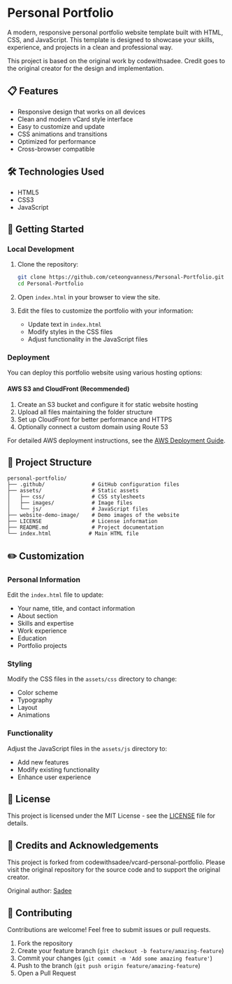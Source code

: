# Personal Portfolio

A modern, responsive personal portfolio website template built with HTML, CSS, and JavaScript. This template is designed to showcase your skills, experience, and projects in a clean and professional way.

This project is based on the original work by codewithsadee. Credit goes to the original creator for the design and implementation.

## 📋 Features

- Responsive design that works on all devices
- Clean and modern vCard style interface
- Easy to customize and update
- CSS animations and transitions
- Optimized for performance
- Cross-browser compatible

## 🛠️ Technologies Used

- HTML5
- CSS3
- JavaScript

## 🚀 Getting Started

### Local Development

1. Clone the repository:
   ```bash
   git clone https://github.com/ceteongvanness/Personal-Portfolio.git
   cd Personal-Portfolio
   ```

2. Open `index.html` in your browser to view the site.

3. Edit the files to customize the portfolio with your information:
   - Update text in `index.html`
   - Modify styles in the CSS files
   - Adjust functionality in the JavaScript files

### Deployment

You can deploy this portfolio website using various hosting options:

#### AWS S3 and CloudFront (Recommended)
1. Create an S3 bucket and configure it for static website hosting
2. Upload all files maintaining the folder structure
3. Set up CloudFront for better performance and HTTPS
4. Optionally connect a custom domain using Route 53

For detailed AWS deployment instructions, see the [AWS Deployment Guide](AWS-DEPLOYMENT.md).

## 📁 Project Structure

```
personal-portfolio/
├── .github/               # GitHub configuration files
├── assets/                # Static assets
│   ├── css/               # CSS stylesheets
│   ├── images/            # Image files
│   └── js/                # JavaScript files
├── website-demo-image/    # Demo images of the website
├── LICENSE                # License information
├── README.md              # Project documentation
└── index.html            # Main HTML file
```

## ✏️ Customization

### Personal Information
Edit the `index.html` file to update:
- Your name, title, and contact information
- About section
- Skills and expertise
- Work experience
- Education
- Portfolio projects

### Styling
Modify the CSS files in the `assets/css` directory to change:
- Color scheme
- Typography
- Layout
- Animations

### Functionality
Adjust the JavaScript files in the `assets/js` directory to:
- Add new features
- Modify existing functionality
- Enhance user experience

## 📄 License

This project is licensed under the MIT License - see the [LICENSE](LICENSE) file for details.

## 🔖 Credits and Acknowledgements
This project is forked from codewithsadee/vcard-personal-portfolio. Please visit the original repository for the source code and to support the original creator.

Original author: [Sadee](https://github.com/codewithsadee/vcard-personal-portfolio)

## 🤝 Contributing

Contributions are welcome! Feel free to submit issues or pull requests.

1. Fork the repository
2. Create your feature branch (`git checkout -b feature/amazing-feature`)
3. Commit your changes (`git commit -m 'Add some amazing feature'`)
4. Push to the branch (`git push origin feature/amazing-feature`)
5. Open a Pull Request
